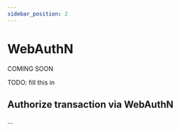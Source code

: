 ```yaml
---
sidebar_position: 2
---
```


# WebAuthN

COMING SOON

TODO: fill this in

## Authorize transaction via WebAuthN

...
